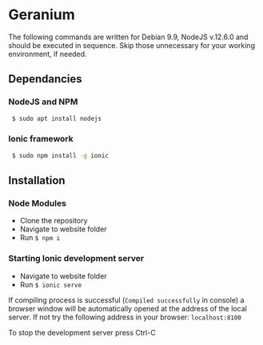 # Geranium

The following commands are written for Debian 9.9, NodeJS v.12.6.0 and should be executed in sequence. 
Skip those unnecessary for your working environment, if needed.

## Dependancies

### NodeJS and NPM

```bash
 $ sudo apt install nodejs
```

### Ionic framework

```bash
 $ sudo npm install -g ionic
```

## Installation

### Node Modules

 * Clone the repository
 * Navigate to website folder
 * Run ```$ npm i```

### Starting Ionic development server

 * Navigate to website folder
 * Run ```$ ionic serve```

 If compiling process is successful (```Compiled successfully``` in console) a browser window will be automatically opened at the address of the local server. If not try the following address in your browser: ```localhost:8100```

 To stop the development server press Ctrl-C
